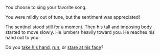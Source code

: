 You choose to sing your favorite song.

You were mildly out of tune, but the sentiment was appreciated!

The sentinel stood still for a moment. Then his tall and imposing body started to move slowly. He lumbers heavily toward you. He reaches his hand out to you.

Do you [take his hand](../take-hand/take-sentinel-hand.md), [run](../run/run-from-sentinel.md), or [stare at his face](../stare/stare-sentinel.md)?